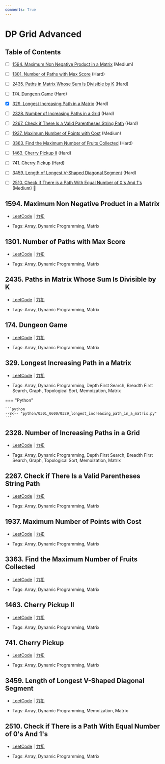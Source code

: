 ```yaml
---
comments: True
---
```


# DP Grid Advanced

## Table of Contents

- [ ] [1594. Maximum Non Negative Product in a Matrix](#1594-maximum-non-negative-product-in-a-matrix) (Medium)
- [ ] [1301. Number of Paths with Max Score](#1301-number-of-paths-with-max-score) (Hard)
- [ ] [2435. Paths in Matrix Whose Sum Is Divisible by K](#2435-paths-in-matrix-whose-sum-is-divisible-by-k) (Hard)
- [ ] [174. Dungeon Game](#174-dungeon-game) (Hard)
- [x] [329. Longest Increasing Path in a Matrix](#329-longest-increasing-path-in-a-matrix) (Hard)
- [ ] [2328. Number of Increasing Paths in a Grid](#2328-number-of-increasing-paths-in-a-grid) (Hard)
- [ ] [2267.  Check if There Is a Valid Parentheses String Path](#2267-check-if-there-is-a-valid-parentheses-string-path) (Hard)
- [ ] [1937. Maximum Number of Points with Cost](#1937-maximum-number-of-points-with-cost) (Medium)
- [ ] [3363. Find the Maximum Number of Fruits Collected](#3363-find-the-maximum-number-of-fruits-collected) (Hard)
- [ ] [1463. Cherry Pickup II](#1463-cherry-pickup-ii) (Hard)
- [ ] [741. Cherry Pickup](#741-cherry-pickup) (Hard)
- [ ] [3459. Length of Longest V-Shaped Diagonal Segment](#3459-length-of-longest-v-shaped-diagonal-segment) (Hard)
- [ ] [2510. Check if There is a Path With Equal Number of 0's And 1's](#2510-check-if-there-is-a-path-with-equal-number-of-0s-and-1s) (Medium) 👑


## 1594. Maximum Non Negative Product in a Matrix

-    [LeetCode](https://leetcode.com/problems/maximum-non-negative-product-in-a-matrix/) | [力扣](https://leetcode.cn/problems/maximum-non-negative-product-in-a-matrix/)

-   Tags: Array, Dynamic Programming, Matrix



## 1301. Number of Paths with Max Score

-    [LeetCode](https://leetcode.com/problems/number-of-paths-with-max-score/) | [力扣](https://leetcode.cn/problems/number-of-paths-with-max-score/)

-   Tags: Array, Dynamic Programming, Matrix



## 2435. Paths in Matrix Whose Sum Is Divisible by K

-    [LeetCode](https://leetcode.com/problems/paths-in-matrix-whose-sum-is-divisible-by-k/) | [力扣](https://leetcode.cn/problems/paths-in-matrix-whose-sum-is-divisible-by-k/)

-   Tags: Array, Dynamic Programming, Matrix



## 174. Dungeon Game

-    [LeetCode](https://leetcode.com/problems/dungeon-game/) | [力扣](https://leetcode.cn/problems/dungeon-game/)

-   Tags: Array, Dynamic Programming, Matrix



## 329. Longest Increasing Path in a Matrix

-    [LeetCode](https://leetcode.com/problems/longest-increasing-path-in-a-matrix/) | [力扣](https://leetcode.cn/problems/longest-increasing-path-in-a-matrix/)

-   Tags: Array, Dynamic Programming, Depth First Search, Breadth First Search, Graph, Topological Sort, Memoization, Matrix

=== "Python"

    ```python
    --8<-- "python/0301_0600/0329_longest_increasing_path_in_a_matrix.py"
    ```



## 2328. Number of Increasing Paths in a Grid

-    [LeetCode](https://leetcode.com/problems/number-of-increasing-paths-in-a-grid/) | [力扣](https://leetcode.cn/problems/number-of-increasing-paths-in-a-grid/)

-   Tags: Array, Dynamic Programming, Depth First Search, Breadth First Search, Graph, Topological Sort, Memoization, Matrix



## 2267.  Check if There Is a Valid Parentheses String Path

-    [LeetCode](https://leetcode.com/problems/check-if-there-is-a-valid-parentheses-string-path/) | [力扣](https://leetcode.cn/problems/check-if-there-is-a-valid-parentheses-string-path/)

-   Tags: Array, Dynamic Programming, Matrix



## 1937. Maximum Number of Points with Cost

-    [LeetCode](https://leetcode.com/problems/maximum-number-of-points-with-cost/) | [力扣](https://leetcode.cn/problems/maximum-number-of-points-with-cost/)

-   Tags: Array, Dynamic Programming, Matrix



## 3363. Find the Maximum Number of Fruits Collected

-    [LeetCode](https://leetcode.com/problems/find-the-maximum-number-of-fruits-collected/) | [力扣](https://leetcode.cn/problems/find-the-maximum-number-of-fruits-collected/)

-   Tags: Array, Dynamic Programming, Matrix



## 1463. Cherry Pickup II

-    [LeetCode](https://leetcode.com/problems/cherry-pickup-ii/) | [力扣](https://leetcode.cn/problems/cherry-pickup-ii/)

-   Tags: Array, Dynamic Programming, Matrix



## 741. Cherry Pickup

-    [LeetCode](https://leetcode.com/problems/cherry-pickup/) | [力扣](https://leetcode.cn/problems/cherry-pickup/)

-   Tags: Array, Dynamic Programming, Matrix



## 3459. Length of Longest V-Shaped Diagonal Segment

-    [LeetCode](https://leetcode.com/problems/length-of-longest-v-shaped-diagonal-segment/) | [力扣](https://leetcode.cn/problems/length-of-longest-v-shaped-diagonal-segment/)

-   Tags: Array, Dynamic Programming, Memoization, Matrix



## 2510. Check if There is a Path With Equal Number of 0's And 1's

-    [LeetCode](https://leetcode.com/problems/check-if-there-is-a-path-with-equal-number-of-0s-and-1s/) | [力扣](https://leetcode.cn/problems/check-if-there-is-a-path-with-equal-number-of-0s-and-1s/)

-   Tags: Array, Dynamic Programming, Matrix



